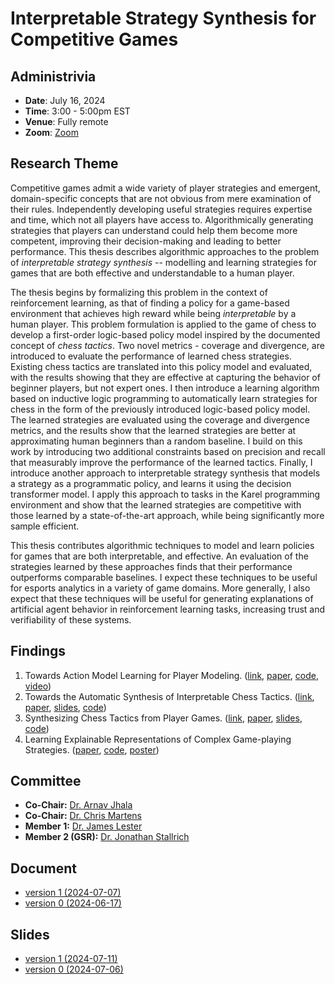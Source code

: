 # Interpretable Strategy Synthesis for Competitive Games

## Administrivia

- **Date**: July 16, 2024
- **Time**: 3:00 - 5:00pm EST
- **Venue**: Fully remote
- **Zoom**: [Zoom](https://ncsu.zoom.us/j/98794358822?pwd=dTlCE9caLBulGi7XiFU2F6pdmE6hHi.1)

## Research Theme

Competitive games admit a wide variety of player strategies and emergent, domain-specific concepts that are not obvious
from mere examination of their rules. Independently developing useful strategies requires expertise and time, which not
all players have access to. Algorithmically generating strategies that players can understand could help them become
more competent, improving their decision-making and leading to better performance. This thesis describes algorithmic
approaches to the problem of _interpretable strategy synthesis_ -- modelling and learning strategies for games that are
both effective and understandable to a human player.

The thesis begins by formalizing this problem in the context of reinforcement learning, as that of finding a policy for
a game-based environment that achieves high reward while being _interpretable_ by a human player. This problem
formulation is applied to the game of chess to develop a first-order logic-based policy model inspired by the documented
concept of _chess tactics_. Two novel metrics - coverage and divergence, are introduced to evaluate the performance of
learned chess strategies. Existing chess tactics are translated into this policy model and evaluated, with the results
showing that they are effective at capturing the behavior of beginner players, but not expert ones. I then introduce a
learning algorithm based on inductive logic programming to automatically learn strategies for chess in the form of the
previously introduced logic-based policy model. The learned strategies are evaluated using the coverage and divergence
metrics, and the results show that the learned strategies are better at approximating human beginners than a random
baseline. I build on this work by introducing two additional constraints based on precision and recall that measurably
improve the performance of the learned tactics. Finally, I introduce another approach to interpretable strategy
synthesis that models a strategy as a programmatic policy, and learns it using the decision transformer model. I apply
this approach to tasks in the Karel programming environment and show that the learned strategies are competitive with
those learned by a state-of-the-art approach, while being significantly more sample efficient.

This thesis contributes algorithmic techniques to model and learn policies for games that are both interpretable, and
effective. An evaluation of the strategies learned by these approaches finds that their performance outperforms
comparable baselines. I expect these techniques to be useful for esports analytics in a variety of game domains. More
generally, I also expect that these techniques will be useful for generating explanations of artificial agent behavior
in reinforcement learning tasks, increasing trust and verifiability of these systems.

## Findings

1. Towards Action Model Learning for Player Modeling. ([link](https://www.aaai.org/ojs/index.php/AIIDE/article/view/7436), [paper](https://abhijeetkrishnan.me/assets/docs/AML_for_Player_Modeling.pdf), [code](https://github.com/AbhijeetKrishnan/aml-for-player-modeling), [video](https://youtu.be/N2rfOBfT-ZE))
2. Towards the Automatic Synthesis of Interpretable Chess Tactics. ([link](https://sites.google.com/view/eaai-ws-2022/program), [paper](https://abhijeetkrishnan.me/assets/docs/Interpretable_Chess_Tactics.pdf), [slides](https://abhijeetkrishnan.me/assets/docs/EAAI_22_Presentation.pdf), [code](https://github.com/AbhijeetKrishnan/tactics))
3. Synthesizing Chess Tactics from Player Games. ([link](https://skatgame.net/mburo/aiide22ws/), [paper](https://abhijeetkrishnan.me/assets/docs/AIIDE_22_Paper_Synthesizing_Chess_Tactics_from_Player_Games.pdf), [slides](https://abhijeetkrishnan.me/assets/docs/AIIDE_22_SG_Presentation.pdf), [code](https://github.com/AbhijeetKrishnan/interpretable-chess-tactics/releases/tag/v1.0))
4. Learning Explainable Representations of Complex Game-playing Strategies. ([paper](https://abhijeetkrishnan.me/assets/docs/ACS_2024_Learning_Explainable_Representations_Of_Complex_Game-Playing_Strategies.pdf), [code](https://github.com/AbhijeetKrishnan/decision-transformer), [poster](https://abhijeetkrishnan.me/assets/docs/ACS_2024_Poster.pdf))

## Committee
- **Co-Chair:** [Dr. Arnav Jhala](https://www.csc.ncsu.edu/people/ahjhala)
- **Co-Chair:** [Dr. Chris Martens](https://www.convivial.tools/)
- **Member 1:** [Dr. James Lester](https://www.intellimedia.ncsu.edu/people/lester/)
- **Member 2 (GSR):** [Dr. Jonathan Stallrich](https://jonstallrich.com/)

## Document

- [version 1 (2024-07-07)](/defense/AbhijeetKrishnan-thesis-v1.pdf)
- [version 0 (2024-06-17)](/defense/AbhijeetKrishnan-thesis-v0.pdf)

## Slides

- [version 1 (2024-07-11)](/defense/AbhijeetKrishnan-thesis-presentation-v1.pdf)
- [version 0 (2024-07-06)](/defense/AbhijeetKrishnan-thesis-presentation-v0.pdf)
